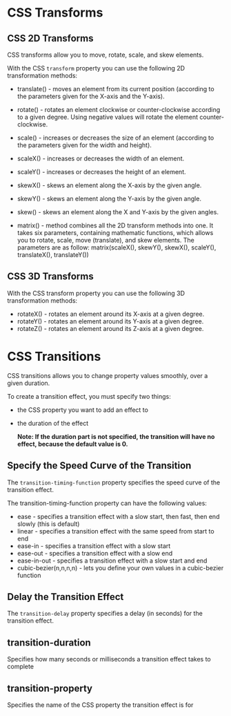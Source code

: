 # CSS Transforms

## CSS 2D Transforms

CSS transforms allow you to move, rotate, scale, and skew elements.

With the CSS `transform` property you can use the following 2D transformation methods:

- translate() - moves an element from its current position (according to the parameters given for the X-axis and the Y-axis).

- rotate() - rotates an element clockwise or counter-clockwise according to a given degree. Using negative values will rotate the element counter-clockwise.

- scale() - increases or decreases the size of an element (according to the parameters given for the width and height).

- scaleX() - increases or decreases the width of an element.

- scaleY() - increases or decreases the height of an element.

- skewX() - skews an element along the X-axis by the given angle.

- skewY() - skews an element along the Y-axis by the given angle.

- skew() - skews an element along the X and Y-axis by the given angles.

- matrix() - method combines all the 2D transform methods into one. It takes six parameters, containing mathematic functions, which allows you to rotate, scale, move (translate), and skew elements. The parameters are as follow: matrix(scaleX(), skewY(), skewX(), scaleY(), translateX(), translateY())

## CSS 3D Transforms

With the CSS transform property you can use the following 3D transformation methods:

- rotateX() - rotates an element around its X-axis at a given degree.
- rotateY() - rotates an element around its Y-axis at a given degree.
- rotateZ() - rotates an element around its Z-axis at a given degree.

# CSS Transitions

CSS transitions allows you to change property values smoothly, over a given duration.

To create a transition effect, you must specify two things:

- the CSS property you want to add an effect to
- the duration of the effect

  **Note: If the duration part is not specified, the transition will have no effect, because the default value is 0.**

## Specify the Speed Curve of the Transition

The `transition-timing-function` property specifies the speed curve of the transition effect.

The transition-timing-function property can have the following values:

- ease - specifies a transition effect with a slow start, then fast, then end slowly (this is default)
- linear - specifies a transition effect with the same speed from start to end
- ease-in - specifies a transition effect with a slow start
- ease-out - specifies a transition effect with a slow end
- ease-in-out - specifies a transition effect with a slow start and end
- cubic-bezier(n,n,n,n) - lets you define your own values in a cubic-bezier function

## Delay the Transition Effect

The `transition-delay` property specifies a delay (in seconds) for the transition effect.

## transition-duration

Specifies how many seconds or milliseconds a transition effect takes to complete

## transition-property

Specifies the name of the CSS property the transition effect is for
